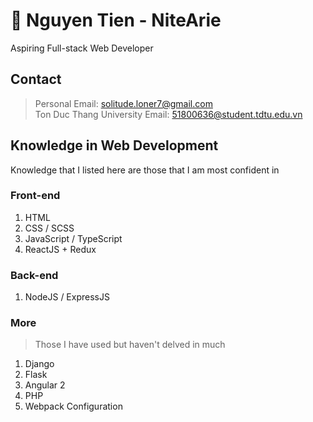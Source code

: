 # 👋 Nguyen Tien - NiteArie

Aspiring Full-stack Web Developer

## Contact
> Personal Email: solitude.loner7@gmail.com \
> Ton Duc Thang University Email: 51800636@student.tdtu.edu.vn

## Knowledge in Web Development
Knowledge that I listed here are those that I am most confident in

### Front-end
1. HTML
2. CSS / SCSS
3. JavaScript / TypeScript
4. ReactJS + Redux 

### Back-end
1. NodeJS / ExpressJS

### More
> Those I have used but haven't delved in much
1. Django
2. Flask
3. Angular 2
4. PHP
5. Webpack Configuration


<!--
**NiteArie/NiteArie** is a ✨ _special_ ✨ repository because its `README.md` (this file) appears on your GitHub profile.

Here are some ideas to get you started:

- 🔭 I’m currently working on ...
- 🌱 I’m currently learning ...
- 👯 I’m looking to collaborate on ...
- 🤔 I’m looking for help with ...
- 💬 Ask me about ...
- 📫 How to reach me: ...
- 😄 Pronouns: ...
- ⚡ Fun fact: ...
-->
